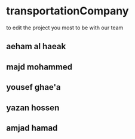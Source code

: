 # transportationCompany
to edit the project you most to be with our team <br>
## aeham al haeak<br>
## majd mohammed<br>
## yousef ghae'a<br>
## yazan hossen<br>
## amjad hamad<br>
